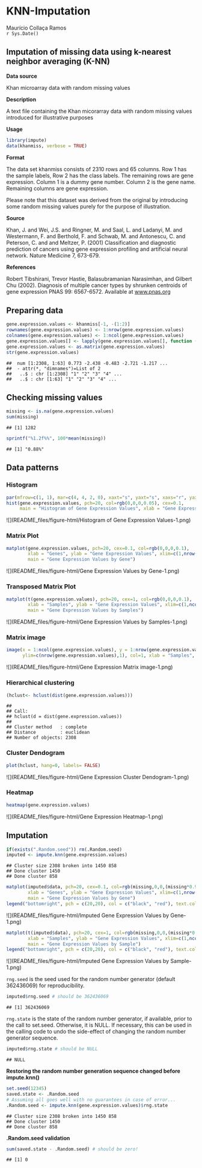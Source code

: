 # KNN-Imputation
Maurício Collaça Ramos  
`r Sys.Date()`  



## Imputation of missing data using k-nearest neighbor averaging (K-NN)

**Data source**

Khan microarray data with random missing values

**Description**

A text file containing the Khan micorarray data with random missing values introduced for illustrative purposes

**Usage**


```r
library(impute)
data(khanmiss, verbose = TRUE)
```

**Format**

The data set khanmiss consists of 2310 rows and 65 columns. Row 1 has the sample labels, Row 2 has the class labels. The remaining rows are gene expression. Column 1 is a dummy gene number. Column 2 is the gene name. Remaining columns are gene expression.

Please note that this dataset was derived from the original by introducing some random missing values purely for the purpose of illustration.

**Source**

Khan, J. and Wei, J.S. and Ringner, M. and Saal, L. and Ladanyi, M. and Westermann, F. and Berthold, F. and Schwab, M. and Antonescu, C. and Peterson, C. and and Meltzer, P. (2001) Classification and diagnostic prediction of cancers using gene expression profiling and artificial neural network. Nature Medicine 7, 673-679.

**References**

Robert Tibshirani, Trevor Hastie, Balasubramanian Narasimhan, and Gilbert Chu (2002). Diagnosis of multiple cancer types by shrunken centroids of gene expression PNAS 99: 6567-6572. Available at www.pnas.org

## Preparing data


```r
gene.expression.values <- khanmiss[-1, -(1:2)]
rownames(gene.expression.values) <- 1:nrow(gene.expression.values)
colnames(gene.expression.values) <- 1:ncol(gene.expression.values)
gene.expression.values[] <- lapply(gene.expression.values[], function (x) as.numeric(levels(x)[x]))
gene.expression.values <- as.matrix(gene.expression.values)
str(gene.expression.values)
```

```
##  num [1:2308, 1:63] 0.773 -2.438 -0.483 -2.721 -1.217 ...
##  - attr(*, "dimnames")=List of 2
##   ..$ : chr [1:2308] "1" "2" "3" "4" ...
##   ..$ : chr [1:63] "1" "2" "3" "4" ...
```

## Checking missing values


```r
missing <- is.na(gene.expression.values)
sum(missing)
```

```
## [1] 1282
```

```r
sprintf("%1.2f%%", 100*mean(missing))
```

```
## [1] "0.88%"
```

## Data patterns

### Histogram


```r
par(mfrow=c(1, 1), mar=c(4, 4, 2, 0), xaxt="s", yaxt="s", xaxs="r", yaxs="r")
hist(gene.expression.values, pch=20, col=rgb(0,0,0,0.05), cex=0.1,
     main = "Histogram of Gene Expression Values", xlab = "Gene Expression Values")
```

![](README_files/figure-html/Histogram of Gene Expression Values-1.png)<!-- -->

### Matrix Plot


```r
matplot(gene.expression.values, pch=20, cex=0.1, col=rgb(0,0,0,0.1),
        xlab = "Genes", ylab = "Gene Expression Values", xlim=c(1,nrow(gene.expression.values)),
        main = "Gene Expression Values by Gene")
```

![](README_files/figure-html/Gene Expression Values by Gene-1.png)<!-- -->

### Transposed Matrix Plot


```r
matplot(t(gene.expression.values), pch=20, cex=1, col=rgb(0,0,0,0.1),
        xlab = "Samples", ylab = "Gene Expression Values", xlim=c(1,ncol(gene.expression.values)),
        main = "Gene Expression Values by Samples")
```

![](README_files/figure-html/Gene Expression Values by Samples-1.png)<!-- -->

### Matrix image


```r
image(x = 1:ncol(gene.expression.values), y = 1:nrow(gene.expression.values), z = t(gene.expression.values),
      ylim=c(nrow(gene.expression.values),1), col=1, xlab = "Samples", ylab = "Gene", main="Missing Gene Expression Values")
```

![](README_files/figure-html/Gene Expression Matrix image-1.png)<!-- -->

### Hierarchical clustering


```r
(hclust<- hclust(dist(gene.expression.values)))
```

```
## 
## Call:
## hclust(d = dist(gene.expression.values))
## 
## Cluster method   : complete 
## Distance         : euclidean 
## Number of objects: 2308
```
### Cluster Dendogram

```r
plot(hclust, hang=0, labels= FALSE)
```

![](README_files/figure-html/Gene Expression Cluster Dendogram-1.png)<!-- -->

### Heatmap


```r
heatmap(gene.expression.values)
```

![](README_files/figure-html/Gene Expression Heatmap-1.png)<!-- -->

## Imputation


```r
if(exists(".Random.seed")) rm(.Random.seed)
imputed <- impute.knn(gene.expression.values)
```

```
## Cluster size 2308 broken into 1450 858 
## Done cluster 1450 
## Done cluster 858
```


```r
matplot(imputed$data, pch=20, cex=0.1, col=rgb(missing,0,0,(missing*0.9)+0.1),
        xlab = "Genes", ylab = "Gene Expression Values", xlim=c(1,nrow(imputed$data)),
        main = "Gene Expression Values by Gene")
legend("bottomright", pch = c(20,20), col = c("black", "red"), text.col = c("black", "red"), legend = c("former", "imputed"))
```

![](README_files/figure-html/Imputed Gene Expression Values by Gene-1.png)<!-- -->


```r
matplot(t(imputed$data), pch=20, cex=1, col=rgb(missing,0,0,(missing*0.9)+0.1),
        xlab = "Samples", ylab = "Gene Expression Values", xlim=c(1,ncol(imputed$data)),
        main = "Gene Expression Values by Sample")
legend("bottomright", pch = c(20,20), col = c("black", "red"), text.col = c("black", "red"), legend = c("former", "imputed"))
```

![](README_files/figure-html/Imputed Gene Expression Values by Sample-1.png)<!-- -->

`rng.seed` is the seed used for the random number generator (default 362436069) for reproducibility.

```r
imputed$rng.seed # should be 362436069
```

```
## [1] 362436069
```
`rng.state` is the state of the random number generator, if available, prior to the call to set.seed. Otherwise, it is NULL. If necessary, this can be used in the calling code to undo the side-effect of changing the random number generator sequence.

```r
imputed$rng.state # should be NULL
```

```
## NULL
```

**Restoring the random number generation sequence changed before impute.knn()**


```r
set.seed(12345)
saved.state <- .Random.seed
# Assuming all goes well with no guarantees in case of error...
.Random.seed <- impute.knn(gene.expression.values)$rng.state
```

```
## Cluster size 2308 broken into 1450 858 
## Done cluster 1450 
## Done cluster 858
```

**.Random.seed validation**


```r
sum(saved.state - .Random.seed) # should be zero!
```

```
## [1] 0
```
